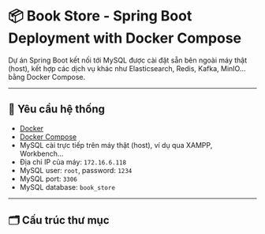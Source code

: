 # 📦 Book Store - Spring Boot Deployment with Docker Compose

Dự án Spring Boot kết nối tới MySQL được cài đặt sẵn bên ngoài máy thật (host), kết hợp các dịch vụ khác như Elasticsearch, Redis, Kafka, MinIO... bằng Docker Compose.

---

## 📌 Yêu cầu hệ thống

- [Docker](https://www.docker.com/)
- [Docker Compose](https://docs.docker.com/compose/)
- MySQL cài trực tiếp trên máy thật (host), ví dụ qua XAMPP, Workbench...
- Địa chỉ IP của máy: `172.16.6.118`
- MySQL user: `root`, password: `1234`
- MySQL port: `3306`
- MySQL database: `book_store`

---

## 🗂️ Cấu trúc thư mục

